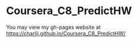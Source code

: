 # Coursera_C8_PredictHW

You may view my gh-pages website at https://charlij.github.io/Coursera_C8_PredictHW/

